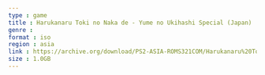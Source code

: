 ```yaml
---
type : game
title : Harukanaru Toki no Naka de - Yume no Ukihashi Special (Japan)
genre : 
format : iso
region : asia
link : https://archive.org/download/PS2-ASIA-ROMS321COM/Harukanaru%20Toki%20no%20Naka%20de%20-%20Yume%20no%20Ukihashi%20Special%20%28Japan%29.7z
size : 1.0GB
---
```

